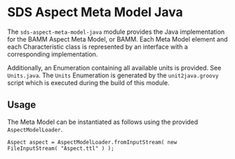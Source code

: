 # SDS Aspect Meta Model Java

The `sds-aspect-meta-model-java` module provides the Java implementation for the BAMM Aspect Meta Model, or BAMM.
Each Meta Model element and each Characteristic class is represented by an interface with a corresponding implementation.

Additionally, an Enumeration containing all available units is provided. See `Units.java`.
The `Units` Enumeration is generated by the `unit2java.groovy` script which is executed during the build of this module.

## Usage

The Meta Model can be instantiated as follows using the provided `AspectModelLoader`.

```
Aspect aspect = AspectModelLoader.fromInputStream( new FileInputStream( "Aspect.ttl" ) );
```
